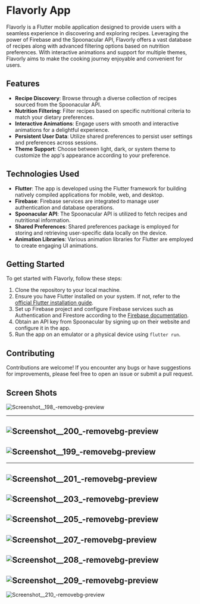 # Flavorly App

Flavorly is a Flutter mobile application designed to provide users with a seamless experience in discovering and exploring recipes. Leveraging the power of Firebase and the Spoonacular API, Flavorly offers a vast database of recipes along with advanced filtering options based on nutrition preferences. With interactive animations and support for multiple themes, Flavorly aims to make the cooking journey enjoyable and convenient for users.

## Features

- **Recipe Discovery**: Browse through a diverse collection of recipes sourced from the Spoonacular API.
- **Nutrition Filtering**: Filter recipes based on specific nutritional criteria to match your dietary preferences.
- **Interactive Animations**: Engage users with smooth and interactive animations for a delightful experience.
- **Persistent User Data**: Utilize shared preferences to persist user settings and preferences across sessions.
- **Theme Support**: Choose between light, dark, or system theme to customize the app's appearance according to your preference.

## Technologies Used

- **Flutter**: The app is developed using the Flutter framework for building natively compiled applications for mobile, web, and desktop.
- **Firebase**: Firebase services are integrated to manage user authentication and database operations.
- **Spoonacular API**: The Spoonacular API is utilized to fetch recipes and nutritional information.
- **Shared Preferences**: Shared preferences package is employed for storing and retrieving user-specific data locally on the device.
- **Animation Libraries**: Various animation libraries for Flutter are employed to create engaging UI animations.

## Getting Started

To get started with Flavorly, follow these steps:

1. Clone the repository to your local machine.
2. Ensure you have Flutter installed on your system. If not, refer to the [official Flutter installation guide](https://flutter.dev/docs/get-started/install).
3. Set up Firebase project and configure Firebase services such as Authentication and Firestore according to the [Firebase documentation](https://firebase.google.com/docs/flutter/setup).
4. Obtain an API key from Spoonacular by signing up on their website and configure it in the app.
5. Run the app on an emulator or a physical device using `flutter run`.

## Contributing

Contributions are welcome! If you encounter any bugs or have suggestions for improvements, please feel free to open an issue or submit a pull request.


## Screen Shots
![Screenshot__198_-removebg-preview](https://github.com/DivyanshArya09/Recipe_App_with_clean_arch_bloc_with_tests/assets/114161134/1941c235-4024-4c8b-a099-9a51801d31cd)

---               
![Screenshot__200_-removebg-preview](https://github.com/DivyanshArya09/Recipe_App_with_clean_arch_bloc_with_tests/assets/114161134/92e5a018-49c5-42ae-bd15-11465cacdf51)
---
![Screenshot__199_-removebg-preview](https://github.com/DivyanshArya09/Recipe_App_with_clean_arch_bloc_with_tests/assets/114161134/88409ee7-0ee7-4f60-b53a-56507e7e543b)
---               
              
---               
![Screenshot__201_-removebg-preview](https://github.com/DivyanshArya09/Recipe_App_with_clean_arch_bloc_with_tests/assets/114161134/d8619e10-adb3-4004-bcb6-9138944cf5ef)
---               
![Screenshot__203_-removebg-preview](https://github.com/DivyanshArya09/Recipe_App_with_clean_arch_bloc_with_tests/assets/114161134/b459aefc-a764-4f94-b900-069bb40f214d)
---               
![Screenshot__205_-removebg-preview](https://github.com/DivyanshArya09/Recipe_App_with_clean_arch_bloc_with_tests/assets/114161134/f5184216-7b40-4b8f-afab-dcfdee39b4a4)
---               
![Screenshot__207_-removebg-preview](https://github.com/DivyanshArya09/Recipe_App_with_clean_arch_bloc_with_tests/assets/114161134/1c93d3f2-c6fa-4185-8560-ce40dbdf2c47)
---               
![Screenshot__208_-removebg-preview](https://github.com/DivyanshArya09/Recipe_App_with_clean_arch_bloc_with_tests/assets/114161134/d0bdb881-5d15-467a-8a53-467aab97f1b3)
---
![Screenshot__209_-removebg-preview](https://github.com/DivyanshArya09/Recipe_App_with_clean_arch_bloc_with_tests/assets/114161134/143a8e5d-209a-4802-9e62-4edf66f0de5a)
---               
![Screenshot__210_-removebg-preview](https://github.com/DivyanshArya09/Recipe_App_with_clean_arch_bloc_with_tests/assets/114161134/d70dc85b-6708-4a4f-8748-d03b1d94bc72)



